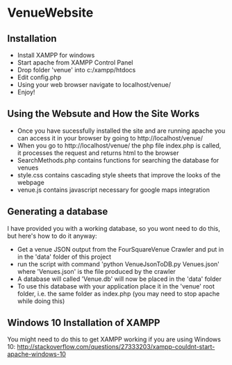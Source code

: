 # VenueWebsite

## Installation

-  Install XAMPP for windows
-  Start apache from XAMPP Control Panel
-  Drop folder 'venue' into c:/xampp/htdocs
-  Edit config.php 
-  Using your web browser navigate to localhost/venue/ 
-  Enjoy!

## Using the Websute and How the Site Works

-  Once you have sucessfully installed the site and are running apache you can access it in your browser by going to http://localhost/venue/
-  When you go to http://localhost/venue/ the php file index.php is called, it processes the request and returns html to the browser
-  SearchMethods.php contains functions for searching the database for venues
-  style.css contains cascading style sheets that improve the looks of the webpage
-  venue.js contains javascript necessary for google maps integration

## Generating a database

I have provided you with a working database, so you wont need to do this, but here's how to do it anyway:

-  Get a venue JSON output from the FourSquareVenue Crawler and put in in the 'data' folder of this project
-  run the script with command 'python VenueJsonToDB.py Venues.json' where 'Venues.json' is the file produced by the crawler
-  A database will called 'Venue.db' will now be placed in the 'data' folder
-  To use this database with your application place it in the 'venue' root folder, i.e. the same folder as index.php (you may need to stop apache while doing this)
 
## Windows 10 Installation of XAMPP
You might need to do this to get XAMPP working if you are using Windows 10:
http://stackoverflow.com/questions/27333203/xampp-couldnt-start-apache-windows-10

